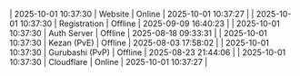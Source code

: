 | 2025-10-01 10:37:30 | Website | Online | 2025-10-01 10:37:27 |
| 2025-10-01 10:37:30 | Registration | Offline | 2025-09-09 16:40:23 |
| 2025-10-01 10:37:30 | Auth Server | Offline | 2025-08-18 09:33:31 |
| 2025-10-01 10:37:30 | Kezan (PvE) | Offline | 2025-08-03 17:58:02 |
| 2025-10-01 10:37:30 | Gurubashi (PvP) | Offline | 2025-08-23 21:44:06 |
| 2025-10-01 10:37:30 | Cloudflare | Online | 2025-10-01 10:37:27 |
